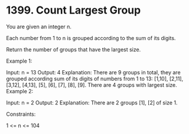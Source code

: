 # 1399. Count Largest Group

You are given an integer n.

Each number from 1 to n is grouped according to the sum of its digits.

Return the number of groups that have the largest size.

Example 1:

Input: n = 13
Output: 4
Explanation: There are 9 groups in total, they are grouped according sum of its digits of numbers from 1 to 13:
[1,10], [2,11], [3,12], [4,13], [5], [6], [7], [8], [9].
There are 4 groups with largest size.
Example 2:

Input: n = 2
Output: 2
Explanation: There are 2 groups [1], [2] of size 1.

Constraints:

1 <= n <= 104
